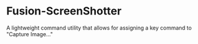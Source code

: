 # Fusion-ScreenShotter
A lightweight command utility that allows for assigning a key command to "Capture Image..."
